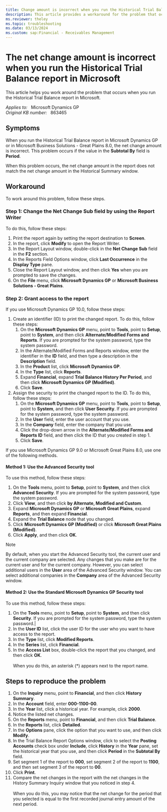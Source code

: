 ```yaml
---
title: Change amount is incorrect when you run the Historical Trial Balance report
description: This article provides a workaround for the problem that occurs when you run the Historical Trial Balance report in Microsoft.
ms.reviewer: theley
ms.topic: troubleshooting
ms.date: 03/13/2024
ms.custom: sap:Financial - Receivables Management
---
```

# The net change amount is incorrect when you run the Historical Trial Balance report in Microsoft

This article helps you work around the problem that occurs when you run the Historical Trial Balance report in Microsoft.

_Applies to:_ &nbsp; Microsoft Dynamics GP  
_Original KB number:_ &nbsp; 863465

## Symptoms

When you run the Historical Trial Balance report in Microsoft Dynamics GP or in Microsoft Business Solutions - Great Plains 8.0, the net change amount is incorrect. This problem occurs if the value in the **Subtotal By** field is **Period**.

When this problem occurs, the net change amount in the report does not match the net change amount in the Historical Summary window.

## Workaround

To work around this problem, follow these steps.

### Step 1: Change the Net Change Sub field by using the Report Writer

To do this, follow these steps:

1. Print the report again by setting the report destination to **Screen**.
2. In the report, click **Modify** to open the Report Writer.
3. In the Report Layout window, double-click in the **Net Change Sub** field in the **F2** section.
4. In the Reports Field Options window, click **Last Occurrence** in the **Display Type** pane.
5. Close the Report Layout window, and then click **Yes** when you are prompted to save the changes.
6. On the **File** menu, click **Microsoft Dynamics GP** or **Microsoft Business Solutions - Great Plains**.

### Step 2: Grant access to the report

If you use Microsoft Dynamics GP 10.0, follow these steps:

1. Create an identifier (ID) to print the changed report. To do this, follow these steps:
    1. On the **Microsoft Dynamics GP** menu, point to **Tools**, point to **Setup**, point to **System**, and then click **Alternate/Modified Forms and Reports**. If you are prompted for the system password, type the system password.
    1. In the Alternate/Modified Forms and Reports window, enter the identifier in the **ID** field, and then type a description in the **Description** field.
    1. In the **Product** list, click **Microsoft Dynamics GP**.
    1. In the **Type** list, click **Reports**.
    1. Expand **Financial**, expand **Trial Balance History Per Period**, and then click **Microsoft Dynamics GP (Modified)**.
    1. Click **Save**.
2. Assign the security to print the changed report to the ID. To do this, follow these steps:
    1. On the **Microsoft Dynamics GP** menu, point to **Tools**, point to **Setup**, point to **System**, and then click **User Security**. If you are prompted for the system password, type the system password.
    1. In the **User** field, enter the user account that you use.
    1. In the **Company** field, enter the company that you use.
    1. Click the drop-down arrow in the **Alternate/Modified Forms and Reports ID** field, and then click the ID that you created in step 1.
    1. Click **Save**.

If you use Microsoft Dynamics GP 9.0 or Microsoft Great Plains 8.0, use one of the following methods.

#### Method 1: Use the Advanced Security tool

To use this method, follow these steps:

1. On the **Tools** menu, point to **Setup**, point to **System**, and then click **Advanced Security**. If you are prompted for the system password, type the system password.
2. Click **View**, and then click **by Alternate, Modified and Custom**.
3. Expand **Microsoft Dynamics GP** or **Microsoft Great Plains**, expand **Reports**, and then expand **Financial**.
4. Expand the **Trial Balance** node that you changed.
5. Click **Microsoft Dynamics GP (Modified)** or click **Microsoft Great Plains (Modified)**.
6. Click **Apply**, and then click **OK**.

> [!NOTE]
> By default, when you start the Advanced Security tool, the current user and the current company are selected. Any changes that you make are for the current user and for the current company. However, you can select additional users in the **User** area of the Advanced Security window. You can select additional companies in the **Company** area of the Advanced Security window.

#### Method 2: Use the Standard Microsoft Dynamics GP Security tool

To use this method, follow these steps:

1. On the **Tools** menu, point to **Setup**, point to **System**, and then click **Security**. If you are prompted for the system password, type the system password.|
2. In the **User ID** list, click the user ID for the user who you want to have access to the report.
3. In the **Type** list, click **Modified Reports**.
4. In the **Series** list, click **Financial**.
5. In the **Access List** box, double-click the report that you changed, and then click **OK**.</br></br>When you do this, an asterisk (*) appears next to the report name.

## Steps to reproduce the problem

1. On the **Inquiry** menu, point to **Financial**, and then click **History Summary**.
2. In the **Account** field, enter **000-1100-00**.
3. In the **Year** list, click a historical year. For example, click **2000**.
4. Notice the listed net changes.
5. On the **Reports** menu, point to **Financial**, and then click **Trial Balance**.
6. In the **Reports** list, click **Detailed**.
7. In the **Options** pane, click the option that you want to use, and then click **Modify**.
8. In the Trial Balance Report Options window, click to select the **Posting Accounts** check box under **Include**, click **History** in the **Year** pane, set the historical year that you use, and then click **Period** in the **Subtotal By** field.
9. Set segment 1 of the report to **000**, set segment 2 of the report to **1100**, and then set segment 3 of the report to **00**.
10. Click **Print**.
11. Compare the net changes in the report with the net changes in the History Summary Inquiry window that you noticed in step 4.</br></br>When you do this, you may notice that the net change for the period that you selected is equal to the first recorded journal entry amount of the next period.
